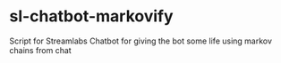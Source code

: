 # sl-chatbot-markovify
Script for Streamlabs Chatbot for giving the bot some life using markov chains from chat
